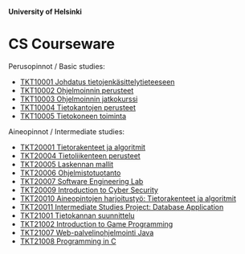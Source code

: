**University of Helsinki**
# CS Courseware

Perusopinnot / Basic studies:
* [TKT10001 Johdatus tietojenkäsittelytieteeseen]()
* [TKT10002	Ohjelmoinnin perusteet]()
* [TKT10003 Ohjelmoinnin jatkokurssi]()
* [TKT10004 Tietokantojen perusteet]()
* [TKT10005	Tietokoneen toiminta]()

Aineopinnot / Intermediate studies:
* [TKT20001 Tietorakenteet ja algoritmit]()
* [TKT20004 Tietoliikenteen perusteet]()
* [TKT20005 Laskennan mallit]()
* [TKT20006 Ohjelmistotuotanto]()
* [TKT20007 Software Engineering Lab]()
* [TKT20009	Introduction to Cyber Security]()
* [TKT20010 Aineopintojen harjoitustyö: Tietorakenteet ja algoritmit]()
* [TKT20011	Intermediate Studies Project: Database Application]()
* [TKT21001	Tietokannan suunnittelu]()
* [TKT21002 Introduction to Game Programming]()
* [TKT21007	Web-palvelinohjelmointi Java]()
* [	TKT21008	Programming in C]()
